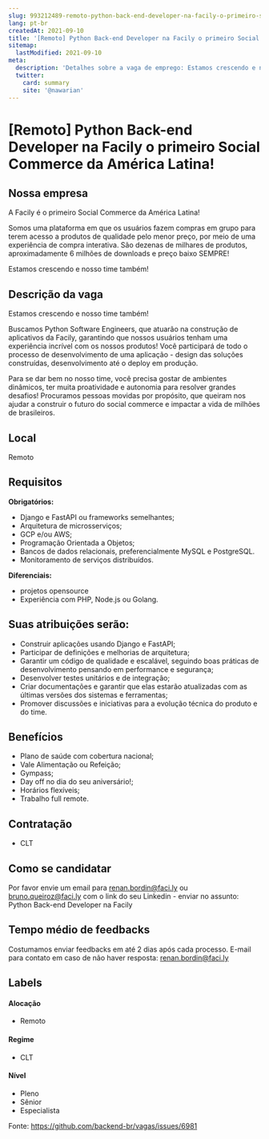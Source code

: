 ```yaml
---
slug: 993212489-remoto-python-back-end-developer-na-facily-o-primeiro-social-commerce-da-america-latina
lang: pt-br
createdAt: 2021-09-10
title: '[Remoto] Python Back-end Developer na Facily o primeiro Social Commerce da América Latina! - Vaga de Emprego'
sitemap:
  lastModified: 2021-09-10
meta:
  description: 'Detalhes sobre a vaga de emprego: Estamos crescendo e nosso time também! Buscamos Python Software Engineers, que atuarão na construção de aplicativos da Facily, garantindo que nossos usuários tenham uma experiência incrível com os nossos produtos! Você participará de todo o processo de desenvolvimento de uma aplicação - design das soluções construídas, desenvolvimento até o deploy em produção. Para se dar bem no nosso time, você precisa gostar de ambientes dinâmicos, ter muita proatividade e autonomia para resolver grandes desafios! Procuramos pessoas movidas por propósito, que queiram nos ajudar a construir o futuro do social commerce e impactar a vida de milhões de brasileiros.'
  twitter:
    card: summary
    site: '@nawarian'
---
```


# [Remoto] Python Back-end Developer na Facily o primeiro Social Commerce da América Latina!

<!--
==================================================
Caso a vaga for remoto durante a pandemia informar no texto "Remoto durante o covid"
==================================================
-->
<!-- 
==================================================
POR FAVOR, SÓ POSTE SE A VAGA FOR PARA BACK-END!

Não faça distinção de gênero no título da vaga.

Use: "Back-End Developer" ao invés de 
"Desenvolvedor Back-End" \o/

Exemplo: `[São Paulo] Back-End Developer @ NOME DA EMPRESA`
==================================================
-->
<!--
==================================================
Caso a vaga for remoto durante a pandemia deixar a linha abaixo
==================================================
-->
## Nossa empresa
A Facily é o primeiro Social Commerce da América Latina!

Somos uma plataforma em que os usuários fazem compras em grupo para terem acesso a produtos de qualidade pelo menor preço, por meio de uma experiência de compra interativa.
São dezenas de milhares de produtos, aproximadamente 6 milhões de downloads e preço baixo SEMPRE!

Estamos crescendo e nosso time também!

## Descrição da vaga

Estamos crescendo e nosso time também!

Buscamos Python Software Engineers, que atuarão na construção de aplicativos da Facily, garantindo que nossos usuários tenham uma experiência incrível com os nossos produtos!
Você participará de todo o processo de desenvolvimento de uma aplicação - design das soluções construídas, desenvolvimento até o deploy em produção.

Para se dar bem no nosso time, você precisa gostar de ambientes dinâmicos, ter muita proatividade e autonomia para resolver grandes desafios! Procuramos pessoas movidas por propósito, que queiram nos ajudar a construir o futuro do social commerce e impactar a vida de milhões de brasileiros.

## Local

Remoto

## Requisitos

**Obrigatórios:**
- Django e FastAPI ou frameworks semelhantes;
- Arquitetura de microsserviços;
- GCP e/ou AWS;
- Programação Orientada a Objetos;
- Bancos de dados relacionais, preferencialmente MySQL e PostgreSQL.
- Monitoramento de serviços distribuídos.


**Diferenciais:**
- projetos opensource
- Experiência com PHP, Node.js ou Golang.


## Suas atribuições serão:
- Construir aplicações usando Django e FastAPI;
- Participar de definições e melhorias de arquitetura;
- Garantir um código de qualidade e escalável, seguindo boas práticas de desenvolvimento pensando em performance e segurança;
- Desenvolver testes unitários e de integração;
- Criar documentações e garantir que elas estarão atualizadas com as últimas versões dos sistemas e ferramentas;
- Promover discussões e iniciativas para a evolução técnica do produto e do time.

## Benefícios

- Plano de saúde com cobertura nacional;
- Vale Alimentação ou Refeição;
- Gympass;
- Day off no dia do seu aniversário!;
- Horários flexíveis;
- Trabalho full remote.


## Contratação

- CLT

## Como se candidatar

Por favor envie um email para renan.bordin@faci.ly ou bruno.queiroz@faci.ly com o link do seu Linkedin - enviar no assunto: Python Back-end Developer na Facily

## Tempo médio de feedbacks

Costumamos enviar feedbacks em até 2 dias após cada processo.
E-mail para contato em caso de não haver resposta: renan.bordin@faci.ly

## Labels


#### Alocação
- Remoto

#### Regime
- CLT

#### Nível
- Pleno
- Sênior
- Especialista




Fonte: https://github.com/backend-br/vagas/issues/6981